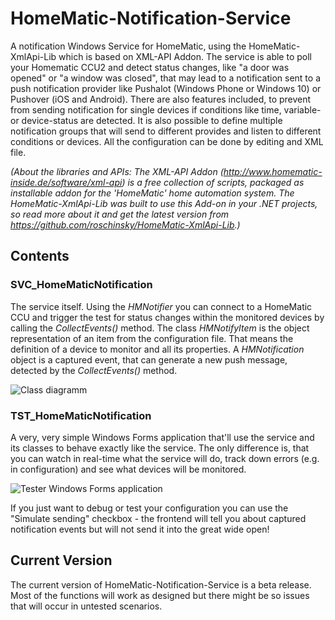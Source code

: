 # HomeMatic-Notification-Service
A notification Windows Service for HomeMatic, using the HomeMatic-XmlApi-Lib which is based on XML-API Addon. The service is able to poll your Homematic CCU2 and detect status changes, like "a door was opened" or "a window was closed", that may lead to a notification sent to a push notification provider like Pushalot (Windows Phone or Windows 10) or Pushover (iOS and Android). 
There are also features included, to prevent from sending notification for single devices if conditions like time, variable- or device-status are detected. It is also possible to define multiple notification groups that will send to different provides and listen to different conditions or devices. All the configuration can be done by editing and XML file.

_(About the libraries and APIs: The XML-API Addon (http://www.homematic-inside.de/software/xml-api) is a free collection of scripts, packaged as installable addon for the 'HomeMatic' home automation system. The HomeMatic-XmlApi-Lib was built to use this Add-on in your .NET projects, so read more about it and get the latest version from https://github.com/roschinsky/HomeMatic-XmlApi-Lib.)_

## Contents

### SVC_HomeMaticNotification

The service itself. Using the *HMNotifier* you can connect to a HomeMatic CCU and trigger the test for status changes within the monitored devices by calling the _CollectEvents()_ method. 
The class *HMNotifyItem* is the object representation of an item from the configuration file. That means the definition of a device to monitor and all its properties. A *HMNotification* object is a captured event, that can generate a new push message, detected by the _CollectEvents()_ method.

![Class diagramm](https://troschinsky.files.wordpress.com/2015/12/homematicnotification_svc.png?w=600)

### TST_HomeMaticNotification

A very, very simple Windows Forms application that'll use the service and its classes to behave exactly like the service. The only difference is, that you can watch in real-time what the service will do, track down errors (e.g. in configuration) and see what devices will be monitored.

![Tester Windows Forms application](https://troschinsky.files.wordpress.com/2015/12/homematicnotification_tst.png)

If you just want to debug or test your configuration you can use the "Simulate sending" checkbox - the frontend will tell you about captured notification events but will not send it into the great wide open!

## Current Version

The current version of HomeMatic-Notification-Service is a beta release. Most of the functions will work as designed but there might be so issues that will occur in untested scenarios.
